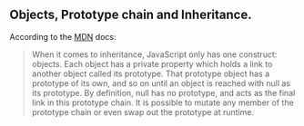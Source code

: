## Objects, Prototype chain and Inheritance.

According to the [MDN](https://developer.mozilla.org/en-US/docs/Web/JavaScript/Inheritance_and_the_prototype_chain) docs:

> When it comes to inheritance, JavaScript only has one construct: objects. Each object has a private property which holds a link to another object called its prototype. That prototype object has a prototype of its own, and so on until an object is reached with null as its prototype. By definition, null has no prototype, and acts as the final link in this prototype chain. It is possible to mutate any member of the prototype chain or even swap out the prototype at runtime.

